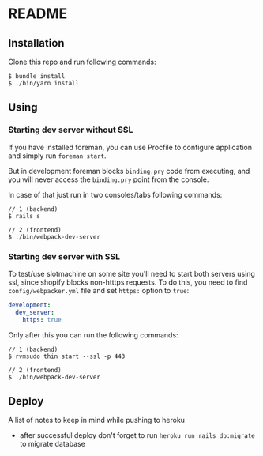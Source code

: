 # README

## Installation

Clone this repo and run following commands:

```
$ bundle install
$ ./bin/yarn install
```

## Using

### Starting dev server without SSL

If you have installed foreman, you can use Procfile to configure application and simply run `foreman start`.

But in development foreman blocks `binding.pry` code from executing, and you will never 
access the `binding.pry` point from the console.

In case of that just run in two consoles/tabs following commands:

```
// 1 (backend)
$ rails s

// 2 (frontend)
$ ./bin/webpack-dev-server
```

### Starting dev server with SSL

To test/use slotmachine on some site you'll need to start both servers using ssl, since shopify 
blocks non-htttps requests. To do this, you need to find `config/webpacker.yml` file 
and set `https:` option to `true`:

```yaml
development:
  dev_server:
    https: true
```

Only after this you can run the following commands:

```
// 1 (backend)
$ rvmsudo thin start --ssl -p 443

// 2 (frontend)
$ ./bin/webpack-dev-server
```

## Deploy

A list of notes to keep in mind while pushing to heroku

- after successful deploy don't forget to run `heroku run rails db:migrate` to migrate database
